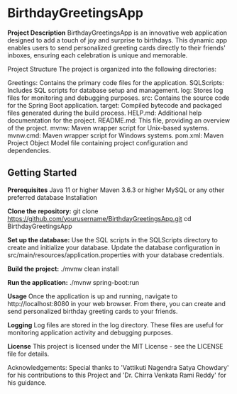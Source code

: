 # BirthdayGreetingsApp

**Project Description**
BirthdayGreetingsApp is an innovative web application designed to add a touch of joy and surprise to birthdays. This dynamic app enables users to send personalized greeting cards directly to their friends' inboxes, ensuring each celebration is unique and memorable.

Project Structure
The project is organized into the following directories:

Greetings: Contains the primary code files for the application.
SQLScripts: Includes SQL scripts for database setup and management.
log: Stores log files for monitoring and debugging purposes.
src: Contains the source code for the Spring Boot application.
target: Compiled bytecode and packaged files generated during the build process.
HELP.md: Additional help documentation for the project.
README.md: This file, providing an overview of the project.
mvnw: Maven wrapper script for Unix-based systems.
mvnw.cmd: Maven wrapper script for Windows systems.
pom.xml: Maven Project Object Model file containing project configuration and dependencies.

## Getting Started
**Prerequisites**
  Java 11 or higher
  Maven 3.6.3 or higher
  MySQL or any other preferred database
  Installation
  
**Clone the repository:**
  git clone https://github.com/yourusername/BirthdayGreetingsApp.git
  cd BirthdayGreetingsApp

**Set up the database:**
Use the SQL scripts in the SQLScripts directory to create and initialize your database.
Update the database configuration in src/main/resources/application.properties with your database credentials.

**Build the project:**
  ./mvnw clean install
  
**Run the application:**
  ./mvnw spring-boot:run
  
**Usage**
  Once the application is up and running, navigate to http://localhost:8080 in your web browser. From there, you can create and send personalized birthday greeting cards to your friends.

**Logging**
  Log files are stored in the log directory. These files are useful for monitoring application activity and debugging purposes.

**License**
  This project is licensed under the MIT License - see the LICENSE file for details.

Acknowledgements: 
Special thanks to 'Vattikuti Nagendra Satya Chowdary' for his contributions to this Project and 'Dr. Chirra Venkata Rami Reddy' for his guidance.
